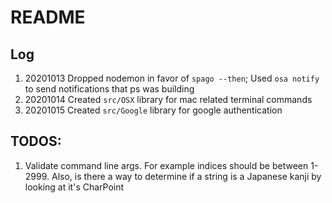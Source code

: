 # README
## Log
1. 20201013 Dropped nodemon in favor of `spago --then`; Used `osa notify` to send notifications that ps was building
2. 20201014 Created `src/OSX` library for mac related terminal commands
3. 20201015 Created `src/Google` library for google authentication

## TODOS:
1. Validate command line args.  For example indices should be between 1-2999.  Also, is there a way to determine if a string is a Japanese kanji by looking at it's CharPoint
